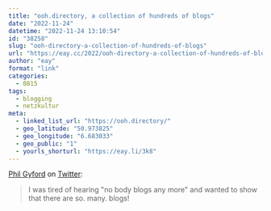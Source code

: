 ```yaml
---
title: "ooh.directory, a collection of hundreds of blogs"
date: "2022-11-24"
datetime: "2022-11-24 13:10:54"
id: "38258"
slug: "ooh-directory-a-collection-of-hundreds-of-blogs"
url: "https://eay.cc/2022/ooh-directory-a-collection-of-hundreds-of-blogs/"
author: "eay"
format: "link"
categories:
  - 0815
tags:
  - blogging
  - netzkultur
meta:
  - linked_list_url: "https://ooh.directory/"
  - geo_latitude: "50.973825"
  - geo_longitude: "6.683033"
  - geo_public: "1"
  - yourls_shorturl: "https://eay.li/3k8"
---
```


[Phil Gyford](https://www.gyford.com/) on [Twitter](https://twitter.com/philgyford/status/1595429826206253057):

> I was tired of hearing "no body blogs any more" and wanted to show that there are so. many. blogs!
